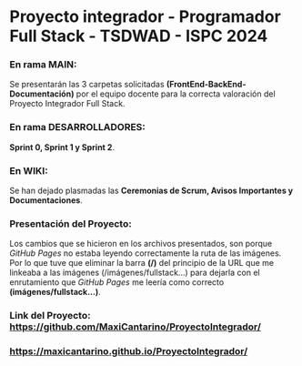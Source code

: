 # Proyecto integrador - Programador Full Stack - TSDWAD - ISPC 2024

### En rama MAIN:

Se presentarán las 3 carpetas solicitadas **(FrontEnd-BackEnd-Documentación)** por el equipo docente para la correcta valoración del Proyecto Integrador Full Stack.

### En rama DESARROLLADORES:

**Sprint 0, Sprint 1 y Sprint 2**.

### En WIKI:

Se han dejado plasmadas las **Ceremonias de Scrum, Avisos Importantes y Documentaciones**.

### Presentación del Proyecto:

Los cambios que se hicieron en los archivos presentados, son porque _GitHub Pages_ no estaba leyendo correctamente la ruta de las imágenes.
Por lo que tuve que eliminar la barra **(/)** del principio de la URL que me linkeaba a las imágenes (/imágenes/fullstack...) para dejarla con el enrutamiento que _GitHub Pages_ me leería como correcto **(imágenes/fullstack...)**.

### Link del Proyecto: https://github.com/MaxiCantarino/ProyectoIntegrador/
### https://maxicantarino.github.io/ProyectoIntegrador/
